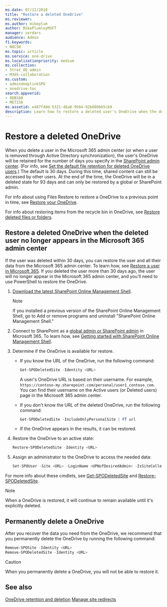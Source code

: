 ```yaml
---
ms.date: 07/11/2018
title: "Restore a deleted OneDrive"
ms.reviewer: 
ms.author: mikeplum
author: MikePlumleyMSFT
manager: serdars
audience: Admin
f1.keywords:
- NOCSH
ms.topic: article
ms.service: one-drive
ms.localizationpriority: medium
ms.collection: 
- Strat_OD_admin
- M365-collaboration
ms.custom:
- admindeeplinkSPO
- onedrive-toc
search.appverid:
- ODB160
- MET150
ms.assetid: e487f40d-5321-46a8-9504-92b600b65cb9
description: Learn how to restore a deleted user's OneDrive when the deleted user no longer appears in the Microsoft 365 admin center.
---
```


# Restore a deleted OneDrive

When you delete a user in the Microsoft 365 admin center (or when a user is removed through Active Directory synchronization), the user's OneDrive will be retained for the number of days you specify in the <a href="https://go.microsoft.com/fwlink/?linkid=2185219" target="_blank">SharePoint admin center</a>. (For info, see [Set the default file retention for deleted OneDrive users](set-retention.md).) The default is 30 days. During this time, shared content can still be accessed by other users. At the end of the time, the OneDrive will be in a deleted state for 93 days and can only be restored by a global or SharePoint admin.

For info about using Files Restore to restore a OneDrive to a previous point in time, see [Restore your OneDrive](https://support.office.com/article/fa231298-759d-41cf-bcd0-25ac53eb8a15).

For info about restoring items from the recycle bin in OneDrive, see [Restore deleted files or folders](https://support.office.com/article/949ada80-0026-4db3-a953-c99083e6a84f).
  
## Restore a deleted OneDrive when the deleted user no longer appears in the Microsoft 365 admin center

If the user was deleted within 30 days, you can restore the user and all their data from the Microsoft 365 admin center. To learn how, see [Restore a user in Microsoft 365](/office365/admin/add-users/restore-user). If you deleted the user more than 30 days ago, the user will no longer appear in the Microsoft 365 admin center, and you'll need to use PowerShell to restore the OneDrive.
  
1. [Download the latest SharePoint Online Management Shell](https://go.microsoft.com/fwlink/p/?LinkId=255251).

    > [!NOTE]
    > If you installed a previous version of the SharePoint Online Management Shell, go to Add or remove programs and uninstall "SharePoint Online Management Shell." 

2. Connect to SharePoint as a [global admin or SharePoint admin](/sharepoint/sharepoint-admin-role) in Microsoft 365. To learn how, see [Getting started with SharePoint Online Management Shell](/powershell/sharepoint/sharepoint-online/connect-sharepoint-online).

3. Determine if the OneDrive is available for restore.

   - If you know the URL of the OneDrive, run the following command:

     ```PowerShell
     Get-SPODeletedSite -Identity <URL>
     ```

     A user's OneDrive URL is based on their username. For example, 
     `https://contoso-my.sharepoint.com/personal/user1_contoso_com`. You can find their username on the Active users (or Deleted users) page in the Microsoft 365 admin center. 

   - If you don't know the URL of the deleted OneDrive, run the following command:

     ```PowerShell
     Get-SPODeletedSite -IncludeOnlyPersonalSite | FT url
     ```

   - If the OneDrive appears in the results, it can be restored.

4. Restore the OneDrive to an active state:

   ```PowerShell
   Restore-SPODeletedSite -Identity <URL>
   ```

5. Assign an administrator to the OneDrive to access the needed data:

   ```PowerShell
   Set-SPOUser -Site <URL> -LoginName <UPNofDesiredAdmin> -IsSiteCollectionAdmin $True
   ```

For more info about these cmdlets, see [Get-SPODeletedSite](/powershell/module/sharepoint-online/get-spodeletedsite) and [Restore-SPODeletedSite](/powershell/module/sharepoint-online/restore-spodeletedsite).

> [!NOTE]
> When a OneDrive is restored, it will continue to remain available until it's explicitly deleted.
  
## Permanently delete a OneDrive

After you recover the data you need from the OneDrive, we recommend that you permanently delete the OneDrive by running the following command:
  
```PowerShell
Remove-SPOSite -Identity <URL>
Remove-SPODeletedSite -Identity <URL>
```

> [!CAUTION]
> When you permanently delete a OneDrive, you will not be able to restore it.
  
## See also

[OneDrive retention and deletion](retention-and-deletion.md)
[Manage site redirects](manage-site-redirects.md)

